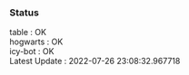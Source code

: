 ### Status


table : OK  
hogwarts : OK  
icy-bot : OK  
Latest Update : 2022-07-26 23:08:32.967718
